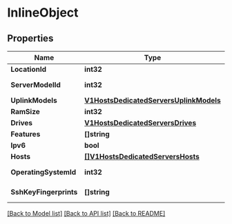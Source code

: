 # InlineObject

## Properties

Name | Type | Description | Notes
------------ | ------------- | ------------- | -------------
**LocationId** | **int32** |  location | 
**ServerModelId** | **int32** |  server model | 
**UplinkModels** | [**V1HostsDedicatedServersUplinkModels**](_v1_hosts_dedicated_servers_uplink_models.md) |  | 
**RamSize** | **int32** |  ram size | 
**Drives** | [**V1HostsDedicatedServersDrives**](_v1_hosts_dedicated_servers_drives.md) |  | 
**Features** | **[]string** |  features | [optional] 
**Ipv6** | **bool** |  ipv6 | [optional] 
**Hosts** | [**[]V1HostsDedicatedServersHosts**](_v1_hosts_dedicated_servers_hosts.md) |  hosts | 
**OperatingSystemId** | **int32** |  operating system | [optional] 
**SshKeyFingerprints** | **[]string** |  ssh key fingerprints | [optional] 

[[Back to Model list]](../README.md#documentation-for-models) [[Back to API list]](../README.md#documentation-for-api-endpoints) [[Back to README]](../README.md)


